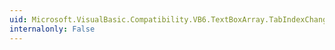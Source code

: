 ```yaml
---
uid: Microsoft.VisualBasic.Compatibility.VB6.TextBoxArray.TabIndexChanged
internalonly: False
---
```

